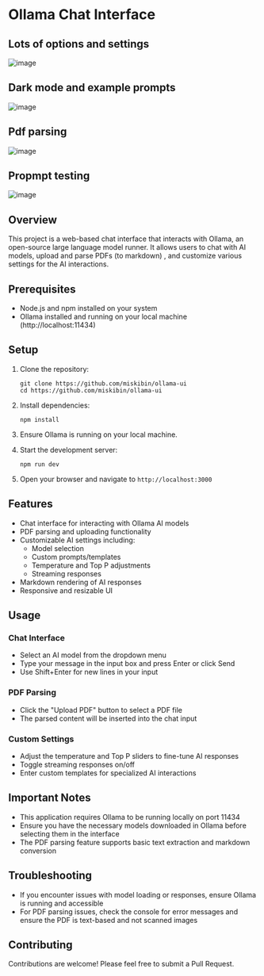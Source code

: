 # Ollama Chat Interface

## Lots of options and settings

![image](https://github.com/user-attachments/assets/2e087650-debc-43d0-8a30-6f4a87619dbe)

## Dark mode and example prompts 

![image](https://github.com/user-attachments/assets/e9792096-15b3-4677-b8a5-e50ba88e0d17)

## Pdf parsing 

![image](https://github.com/user-attachments/assets/2101fb10-c2b1-4b2f-ac38-9a0f5602819b)


## Propmpt testing

![image](https://github.com/user-attachments/assets/7b5f3dcb-69cf-4f4d-9e8f-ede1c1e7d23e)


## Overview

This project is a web-based chat interface that interacts with Ollama, an open-source large language model runner. It allows users to chat with AI models, upload and parse PDFs (to markdown) , and customize various settings for the AI interactions.

## Prerequisites

- Node.js and npm installed on your system
- Ollama installed and running on your local machine (http://localhost:11434)

## Setup

1. Clone the repository:
   ```
   git clone https://github.com/miskibin/ollama-ui
   cd https://github.com/miskibin/ollama-ui
   ```

2. Install dependencies:
   ```
   npm install
   ```

3. Ensure Ollama is running on your local machine.

4. Start the development server:
   ```
   npm run dev
   ```

5. Open your browser and navigate to `http://localhost:3000`

## Features

- Chat interface for interacting with Ollama AI models
- PDF parsing and uploading functionality
- Customizable AI settings including:
  - Model selection
  - Custom prompts/templates
  - Temperature and Top P adjustments
  - Streaming responses
- Markdown rendering of AI responses
- Responsive and resizable UI

## Usage

### Chat Interface

- Select an AI model from the dropdown menu
- Type your message in the input box and press Enter or click Send
- Use Shift+Enter for new lines in your input

### PDF Parsing

- Click the "Upload PDF" button to select a PDF file
- The parsed content will be inserted into the chat input

### Custom Settings

- Adjust the temperature and Top P sliders to fine-tune AI responses
- Toggle streaming responses on/off
- Enter custom templates for specialized AI interactions

## Important Notes

- This application requires Ollama to be running locally on port 11434
- Ensure you have the necessary models downloaded in Ollama before selecting them in the interface
- The PDF parsing feature supports basic text extraction and markdown conversion

## Troubleshooting

- If you encounter issues with model loading or responses, ensure Ollama is running and accessible
- For PDF parsing issues, check the console for error messages and ensure the PDF is text-based and not scanned images

## Contributing

Contributions are welcome! Please feel free to submit a Pull Request.


